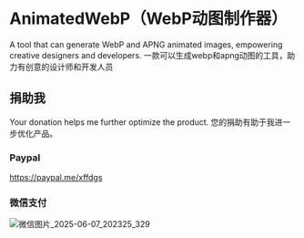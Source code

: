 # AnimatedWebP（WebP动图制作器）
A tool that can generate WebP and APNG animated images, empowering creative designers and developers.  一款可以生成webp和apng动图的工具，助力有创意的设计师和开发人员

## 捐助我
Your donation helps me further optimize the product.  您的捐助有助于我进一步优化产品。
### Paypal
https://paypal.me/xffdgs
### 微信支付
![微信图片_2025-06-07_202325_329](https://github.com/user-attachments/assets/5867dab9-a15f-43d6-a20d-8865092f924e)
